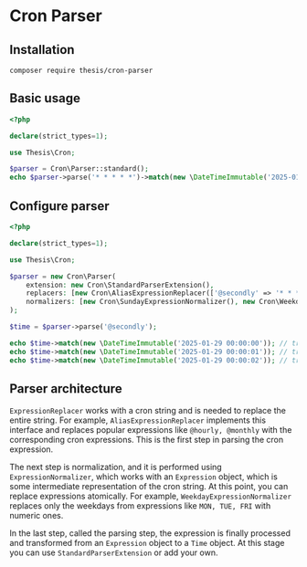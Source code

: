 # Cron Parser

## Installation

```shell
composer require thesis/cron-parser
```

## Basic usage

```php
<?php

declare(strict_types=1);

use Thesis\Cron;

$parser = Cron\Parser::standard();
echo $parser->parse('* * * * *')->match(new \DateTimeImmutable('2025-01-29 00:00:00')); // true
```

## Configure parser

```php
<?php

declare(strict_types=1);

use Thesis\Cron;

$parser = new Cron\Parser(
    extension: new Cron\StandardParserExtension(),
    replacers: [new Cron\AliasExpressionReplacer(['@secondly' => '* * * * * *'])],
    normalizers: [new Cron\SundayExpressionNormalizer(), new Cron\WeekdayExpressionNormalizer()],
);

$time = $parser->parse('@secondly');

echo $time->match(new \DateTimeImmutable('2025-01-29 00:00:00')); // true
echo $time->match(new \DateTimeImmutable('2025-01-29 00:00:01')); // true
echo $time->match(new \DateTimeImmutable('2025-01-29 00:00:02')); // true
```

## Parser architecture

`ExpressionReplacer` works with a cron string and is needed to replace the entire string.
For example, `AliasExpressionReplacer` implements this interface and replaces popular expressions like `@hourly, @monthly` with the corresponding cron expressions.
This is the first step in parsing the cron expression.

The next step is normalization, and it is performed using `ExpressionNormalizer`, which works with an `Expression` object, which is some intermediate representation of the cron string.
At this point, you can replace expressions atomically. For example, `WeekdayExpressionNormalizer` replaces only the weekdays from expressions like `MON, TUE, FRI` with numeric ones.

In the last step, called the parsing step, the expression is finally processed and transformed from an `Expression` object to a `Time` object.
At this stage you can use `StandardParserExtension` or add your own.
